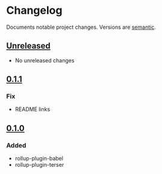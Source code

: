 # Changelog

Documents notable project changes. Versions are [semantic][].

## [Unreleased][]

- No unreleased changes

## [0.1.1][]

### Fix

- README links

## [0.1.0][]

### Added

- rollup-plugin-babel
- rollup-plugin-terser

[unreleased]: https://github.com/mgsisk/rollup-config/compare/v0.1.1...HEAD
[0.1.1]: https://github.com/mgsisk/rollup-config/compare/v0.1.0...v0.1.1
[0.1.0]: https://github.com/mgsisk/rollup-config/releases/tag/v0.1.0
[semantic]: https://semver.org

